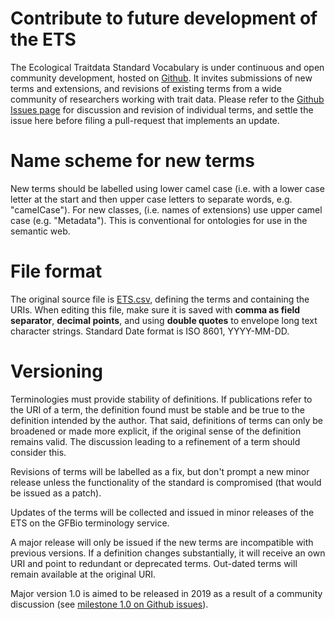 # Contribute to future development of the ETS

The Ecological Traitdata Standard Vocabulary is under continuous and open community development, hosted on [Github](https://github.com/EcologicalTraitData/ETS). It invites submissions of new terms and extensions, and revisions of existing terms from a wide community of researchers working with trait data.
Please refer to the [Github Issues page](https://github.com/EcologicalTraitData/ETS/issues) for discussion and revision of individual terms, and settle the issue here before filing a pull-request that implements an update. 

# Name scheme for new terms

New terms should be labelled using lower camel case (i.e. with a lower case letter at the start and then upper case letters to separate words, e.g. "camelCase"). For new classes, (i.e. names of extensions) use upper camel case (e.g. "Metadata"). This is conventional for ontologies for use in the semantic web. 

# File format

The original source file is [ETS.csv](https://github.com/EcologicalTraitData/ETS/blob/master/ETS.csv), defining the terms and containing the URIs. When editing this file, make sure it is saved with **comma as field separator**, **decimal points**, and using **double quotes** to envelope long text character strings. Standard Date format is ISO 8601, YYYY-MM-DD. 

# Versioning

Terminologies must provide stability of definitions. If publications refer to the URI of a term, the definition found must be stable and be true to the definition intended by the author.
That said, definitions of terms can only be broadened or made more explicit, if the original sense of the definition remains valid. The discussion leading to a refinement of a term should consider this.  

Revisions of terms will be labelled as a fix, but don't prompt a new minor release unless the functionality of the standard is compromised (that would be  issued as a patch). 

Updates of the terms will be collected and issued in minor releases of the ETS on the GFBio terminology service. 

A major release will only be issued if the new terms are incompatible with previous versions. If a definition changes substantially, it will receive an own URI and point to redundant or deprecated terms. Out-dated terms will remain available at the original URI.

Major version 1.0 is aimed to be released in 2019 as a result of a community discussion (see [milestone 1.0 on Github issues](https://github.com/EcologicalTraitData/ETS/milestones?with_issues=no)). 

